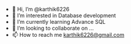 - 👋 Hi, I’m @karthik6226
- 👀 I’m interested in Database development
- 🌱 I’m currently learning Advance SQL
- 💞️ I’m looking to collaborate on ...
- 📫 How to reach me karthik6226@gmail.com

<!---
karthik6226/karthik6226 is a ✨ special ✨ repository because its `README.md` (this file) appears on your GitHub profile.
You can click the Preview link to take a look at your changes.
--->
